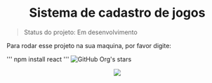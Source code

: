 <h1 align="center">  Sistema de cadastro de jogos  </h1>

> Status do projeto: Em desenvolvimento

Para rodar esse projeto na sua maquina, por favor digite:

'''
npm install react
'''
![GitHub Org's stars](https://img.shields.io/github/stars/camilafernanda?style=social)


<p align="center">
<img loading="lazy" src="http://img.shields.io/static/v1?label=STATUS&message=EM%20DESENVOLVIMENTO&color=GREEN&style=for-the-badge"/>
</p>
